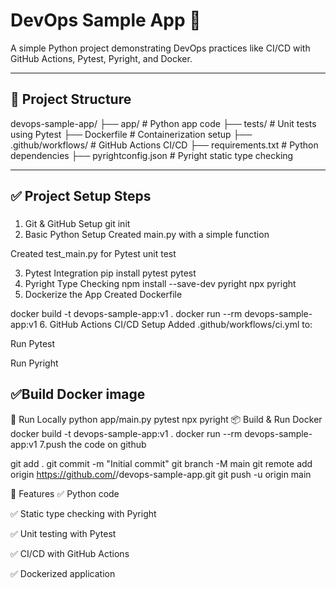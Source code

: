 # DevOps Sample App 🚀

A simple Python project demonstrating DevOps practices like CI/CD with GitHub Actions, Pytest, Pyright, and Docker.

---

## 📁 Project Structure

devops-sample-app/
├── app/ # Python app code
├── tests/ # Unit tests using Pytest
├── Dockerfile # Containerization setup
├── .github/workflows/ # GitHub Actions CI/CD
├── requirements.txt # Python dependencies
├── pyrightconfig.json # Pyright static type checking


---

## ✅ Project Setup Steps

###
1. Git & GitHub Setup
git init
2. Basic Python Setup
Created main.py with a simple function

Created test_main.py for Pytest unit test

3. Pytest Integration
pip install pytest
pytest
4. Pyright Type Checking
npm install --save-dev pyright
npx pyright
5. Dockerize the App
Created Dockerfile

docker build -t devops-sample-app:v1 .
docker run --rm devops-sample-app:v1
6. GitHub Actions CI/CD Setup
Added .github/workflows/ci.yml to:

Run Pytest

Run Pyright

 ## ✅Build Docker image

🧪 Run Locally
python app/main.py
pytest
npx pyright
📦 Build & Run Docker
docker build -t devops-sample-app:v1 .
docker run --rm devops-sample-app:v1
7.push the code on github

git add .
git commit -m "Initial commit"
git branch -M main
git remote add origin https://github.com/<your-username>/devops-sample-app.git
git push -u origin main

📌 Features
✅ Python code

✅ Static type checking with Pyright

✅ Unit testing with Pytest

✅ CI/CD with GitHub Actions

✅ Dockerized application

